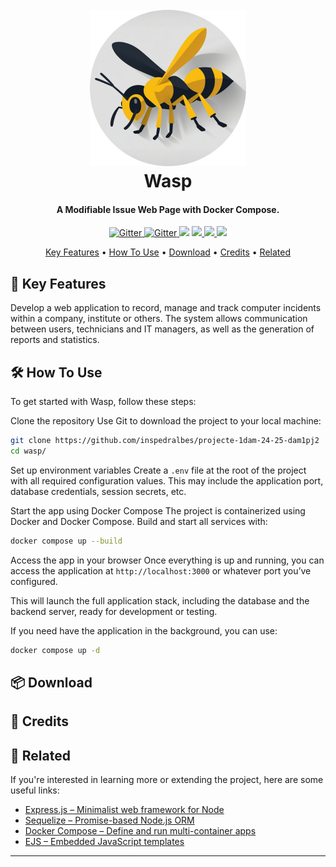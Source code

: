 <h1 align="center">
  <br>
  <a href="http://www.amitmerchant.com/electron-markdownify"><img src="./content/wasp-logo.png" alt="Markdownify" width="250"></a>
  <br>
  Wasp
  <br>
</h1>

<h4 align="center">A Modifiable Issue Web Page with Docker Compose.</h4>

<p align="center">
  <a href="https://badge.fury.io/js/electron-markdownify">
    <img src="https://img.shields.io/badge/Node.js-6DA55F?logo=node.js&logoColor=white"
         alt="Gitter">
  <a href="https://badge.fury.io/js/electron-markdownify">
    <img src="https://img.shields.io/badge/Docker-2496ED?logo=docker&logoColor=fff"
         alt="Gitter">
  </a>
  <a href="https://gitter.im/amitmerchant1990/electron-markdownify"><img src="https://img.shields.io/badge/EJS-B4CA65?logo=ejs&logoColor=fff"></a>
  <a href="https://saythanks.io/to/bullredeyes@gmail.com">
      <img src="https://img.shields.io/badge/JavaScript-F7DF1E?logo=javascript&logoColor=000">
  </a>
  <a href="https://www.paypal.me/AmitMerchant">
    <img src="https://custom-icon-badges.demolab.com/badge/Visual%20Studio%20Code-0078d7.svg?logo=vsc&logoColor=white)](https://code.visualstudio.com/">
  </a>
    <a href="https://www.paypal.me/AmitMerchant">
    <img src="https://img.shields.io/badge/GitHub-%23121011.svg?logo=github&logoColor=white">
  </a>
</p>

<p align="center">
  <a href="#🔑-key-features">Key Features</a> •
  <a href="#🛠️-how-to-use">How To Use</a> •
  <a href="#📦-download">Download</a> •
  <a href="#👥-credits">Credits</a> •
  <a href="#🔗-related">Related</a>
</p>

## 🔑 Key Features

Develop a web application to record, manage and track computer incidents within a company, institute or others. The system allows communication between users, technicians and IT managers, as well as the generation of reports and statistics.

## 🛠️ How To Use

To get started with Wasp, follow these steps:

Clone the repository
Use Git to download the project to your local machine:

``` bash
git clone https://github.com/inspedralbes/projecte-1dam-24-25-dam1pj2
cd wasp/
```

Set up environment variables
Create a `.env` file at the root of the project with all required configuration values. This may include the application port, database credentials, session secrets, etc.

Start the app using Docker Compose
The project is containerized using Docker and Docker Compose. Build and start all services with:

``` bash
docker compose up --build
```

Access the app in your browser
Once everything is up and running, you can access the application at `http://localhost:3000` or whatever port you’ve configured.

This will launch the full application stack, including the database and the backend server, ready for development or testing.

If you need have the application in the background, you can use:

``` bash
docker compose up -d
```

## 📦 Download

## 👥 Credits

## 🔗 Related

If you're interested in learning more or extending the project, here are some useful links:

* [Express.js – Minimalist web framework for Node](https://expressjs.com/)
* [Sequelize – Promise-based Node.js ORM](https://sequelize.org/)
* [Docker Compose – Define and run multi-container apps](https://docs.docker.com/compose/)
* [EJS – Embedded JavaScript templates](https://ejs.co/)

---